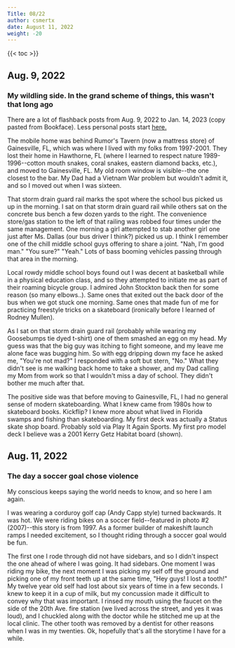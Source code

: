 ```yaml
---
Title: 08/22
author: csmertx
date: August 11, 2022
weight: -20
---
```


<!--more-->

{{< toc >}}

## Aug. 9, 2022
### My wildling side.  In the grand scheme of things, this wasn't that long ago

There are a lot of flashback posts from Aug. 9, 2022 to Jan. 14, 2023 (copy pasted from Bookface). Less personal posts start [here.](/Blog/daynight/2023/0123/#january-16-2023)

The mobile home was behind Rumor's Tavern (now a mattress store) of Gainesville, FL, which was where I lived with my folks from 1997-2001.  They lost their home in Hawthorne, FL (where I learned to respect nature 1989-1996--cotton mouth snakes, coral snakes, eastern diamond backs, etc.), and moved to Gainesville, FL.  My old room window is visible--the one closest to the bar.  My Dad had a Vietnam War problem but wouldn't admit it, and so I moved out when I was sixteen.

That storm drain guard rail marks the spot where the school bus picked us up in the morning.  I sat on that storm drain guard rail while others sat on the concrete bus bench a few dozen yards to the right.  The convenience store/gas station to the left of that railing was robbed four times under the same management.  One morning a girl attempted to stab another girl one just after Ms. Dallas (our bus driver I think?) picked us up.  I think I remember one of the chill middle school guys offering to share a joint.  "Nah, I'm good man."  "You sure?" "Yeah."  Lots of bass booming vehicles passing through that area in the morning.

Local rowdy middle school boys found out I was decent at basketball while in a physical education class, and so they attempted to initiate me as part of their roaming bicycle group.  I admired John Stockton back then for some reason (so many elbows..).  Same ones that exited out the back door of the bus when we got stuck one morning.  Same ones that made fun of me for practicing freestyle tricks on a skateboard (ironically before I learned of Rodney Mullen).

As I sat on that storm drain guard rail (probably while wearing my Goosebumps tie dyed t-shirt) one of them smashed an egg on my head.  My guess was that the big guy was itching to fight someone, and my leave me alone face was bugging him.  So with egg dripping down my face he asked me, "You're not mad?"  I responded with a soft but stern, "No."  What they didn't see is me walking back home to take a shower, and my Dad calling my Mom from work so that I wouldn't miss a day of school.  They didn't bother me much after that.

The positive side was that before moving to Gainesville, FL, I had no general sense of modern skateboarding.  What I knew came from 1980s how to skateboard books.  Kickflip?  I knew more about what lived in Florida swamps and fishing than skateboarding.  My first deck was actually a Status skate shop board.  Probably sold via Play It Again Sports.  My first pro model deck I believe was a 2001 Kerry Getz Habitat board (shown).

## Aug. 11, 2022
### The day a soccer goal chose violence

My conscious keeps saying the world needs to know, and so here I am again.

I was wearing a corduroy golf cap (Andy Capp style) turned backwards.  It was hot.  We were riding bikes on a soccer field--featured in photo #2 (2007)--this story is from 1997.  As a former builder of makeshift launch ramps I needed excitement, so I thought riding through a soccer goal would be fun.

The first one I rode through did not have sidebars, and so I didn't inspect the one ahead of where I was going.  It had sidebars.  One moment I was riding my bike, the next moment I was picking my self off the ground and picking one of my front teeth up at the same time, "Hey guys!  I lost a tooth!"  My twelve year old self had lost about six years of time in a few seconds.  I knew to keep it in a cup of milk, but my concussion made it difficult to convey why that was important.  I rinsed my mouth using the faucet on the side of the 20th Ave. fire station (we lived across the street, and yes it was loud), and I chuckled along with the doctor while he stitched me up at the local clinic.
The other tooth was removed by a dentist for other reasons when I was in my twenties.  Ok, hopefully that's all the storytime I have for a while.